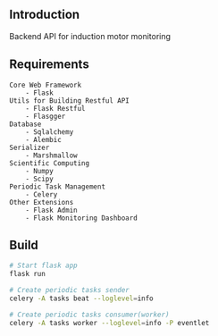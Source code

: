 ## Introduction

Backend API for induction motor monitoring
 
## Requirements

```
Core Web Framework
    - Flask
Utils for Building Restful API 
    - Flask Restful
    - Flasgger 
Database 
    - Sqlalchemy
    - Alembic
Serializer
    - Marshmallow
Scientific Computing
    - Numpy
    - Scipy
Periodic Task Management
    - Celery
Other Extensions
    - Flask Admin
    - Flask Monitoring Dashboard 
```


## Build

```bash
# Start flask app
flask run

# Create periodic tasks sender
celery -A tasks beat --loglevel=info

# Create periodic tasks consumer(worker)
celery -A tasks worker --loglevel=info -P eventlet
```



